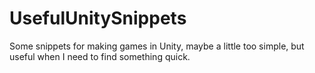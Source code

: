 # UsefulUnitySnippets
Some snippets for making games in Unity, maybe a little too simple, but useful when I need to find something quick. 
